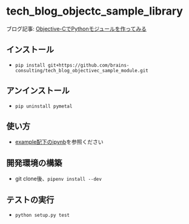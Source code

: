 # tech_blog_objectc_sample_library
ブログ記事: [Objective-CでPythonモジュールを作ってみる](https://blog.brains-consulting.tech/entry/2019/01/15/114106)

## インストール
- `pip install git+https://github.com/brains-consulting/tech_blog_objectivec_sample_module.git`

## アンインストール
- `pip uninstall pymetal`

## 使い方
- [example配下のipynb](https://github.com/brains-consulting/tech_blog_objectivec_sample_module/blob/master/example/sample_usage.ipynb)を参照ください

## 開発環境の構築
- git clone後、`pipenv install --dev`

## テストの実行
- `python setup.py test`
